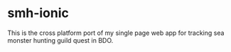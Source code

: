 # smh-ionic
This is the cross platform port of my single page web app for tracking sea monster hunting guild quest in BDO.
